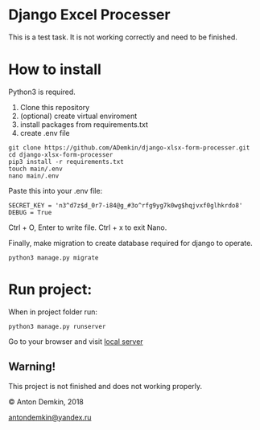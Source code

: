Django Excel Processer
=

This is a test task. It is not working correctly and need to be finished.

# How to install

Python3 is required.

1. Clone this repository
2. (optional) create virtual enviroment
3. install packages from requirements.txt
4. create .env file

```
git clone https://github.com/ADemkin/django-xlsx-form-processer.git
cd django-xlsx-form-processer
pip3 install -r requirements.txt
touch main/.env
nano main/.env
```

Paste this into your .env file: 
```
SECRET_KEY = 'n3^d7z$d_0r7-i84@g_#3o^rfg9yg7k0wg$hqjvxf0glhkrdo8'
DEBUG = True
```
Ctrl + O, Enter to write file. Ctrl + x to exit Nano.

Finally, make migration to create database required for django to operate.
```
python3 manage.py migrate
```

# Run project:
When in project folder run:
```
python3 manage.py runserver
```
Go to your browser and visit [local server](http://127.0.0.1:8000/)

## Warning!
This project is not finished and does not working properly.

&copy; Anton Demkin, 2018

antondemkin@yandex.ru
